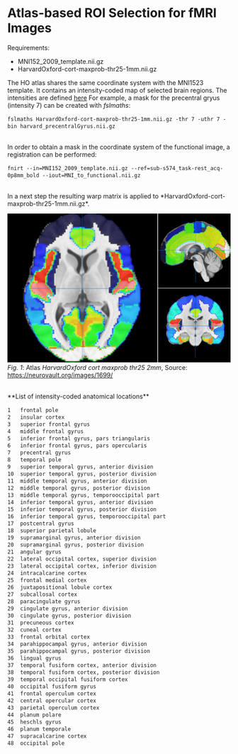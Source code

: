 # Atlas-based ROI Selection for fMRI Images #

Requirements:

- MNI152_2009_template.nii.gz
- HarvardOxford-cort-maxprob-thr25-1mm.nii.gz


The HO atlas shares the same coordinate system with the MNI1523 template. It contains an intensity-coded map of selected brain regions. The intensities are defined [here](https://neurovault.org/images/1699/)
For example, a mask for the precentral gryus (intensity 7) can be created with *fslmaths*:

    fslmaths HarvardOxford-cort-maxprob-thr25-1mm.nii.gz -thr 7 -uthr 7 -bin harvard_precentralGyrus.nii.gz


<br>
In order to obtain a mask in the coordinate system of the functional image, a registration can be performed:

    fnirt --in=MNI152_2009_template.nii.gz --ref=sub-s574_task-rest_acq-0p8mm_bold --iout=MNI_to_functional.nii.gz

<br>
In a next step the resulting warp matrix is applied to *HarvardOxford-cort-maxprob-thr25-1mm.nii.gz*.



![](atlas.png)<br>*Fig. 1*: Atlas *HarvardOxford cort maxprob thr25 2mm*, Source: https://neurovault.org/images/1699/

<br>
**List of intensity-coded anatomical locations**

    1	frontal pole
    2	insular cortex
    3	superior frontal gyrus
    4	middle frontal gyrus
    5	inferior frontal gyrus, pars triangularis
    6	inferior frontal gyrus, pars opercularis
    7	precentral gyrus
    8	temporal pole
    9	superior temporal gyrus, anterior division
    10	superior temporal gyrus, posterior division
    11	middle temporal gyrus, anterior division
    12	middle temporal gyrus, posterior division
    13	middle temporal gyrus, temporooccipital part
    14	inferior temporal gyrus, anterior division
    15	inferior temporal gyrus, posterior division
    16	inferior temporal gyrus, temporooccipital part
    17	postcentral gyrus
    18	superior parietal lobule
    19	supramarginal gyrus, anterior division
    20	supramarginal gyrus, posterior division
    21	angular gyrus
    22	lateral occipital cortex, superior division
    23	lateral occipital cortex, inferior division
    24	intracalcarine cortex
    25	frontal medial cortex
    26	juxtapositional lobule cortex
    27	subcallosal cortex
    28	paracingulate gyrus
    29	cingulate gyrus, anterior division
    30	cingulate gyrus, posterior division
    31	precuneous cortex
    32	cuneal cortex
    33	frontal orbital cortex
    34	parahippocampal gyrus, anterior division
    35	parahippocampal gyrus, posterior division
    36	lingual gyrus
    37	temporal fusiform cortex, anterior division
    38	temporal fusiform cortex, posterior division
    39	temporal occipital fusiform cortex
    40	occipital fusiform gyrus
    41	frontal operculum cortex
    42	central opercular cortex
    43	parietal operculum cortex
    44	planum polare
    45	heschls gyrus
    46	planum temporale
    47	supracalcarine cortex
    48	occipital pole
